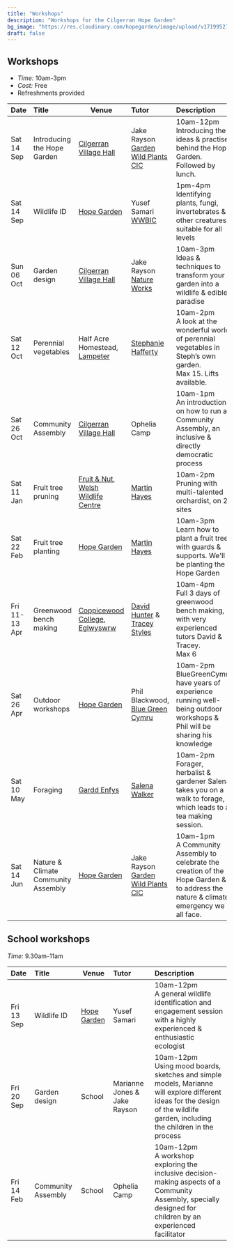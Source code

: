 ```yaml
---
title: "Workshops"
description: "Workshops for the Cilgerran Hope Garden"
bg_image: "https://res.cloudinary.com/hopegarden/image/upload/v1719952740/title-poppy.webp"
draft: false
---
```


## Workshops
- *Time:* 10am-3pm
- *Cost:* Free
- Refreshments provided 

| Date          | Title                               | Venue                                                                                                                        | Tutor                                                                                                                      | Description                                                                                                                            |
| :------------ | :---------------------------------- | ---------------------------------------------------------------------------------------------------------------------------- | :------------------------------------------------------------------------------------------------------------------------- | :------------------------------------------------------------------------------------------------------------------------------------- |
| Sat 14 Sep    | Introducing the Hope Garden         | [Cilgerran Village Hall](https://maps.app.goo.gl/kiVTeKj71JLrKijZ9)                                                          | Jake Rayson<br>[Garden Wild Plants CIC](https://www.gardenwild.org.uk/)                                                    | 10am-12pm<br>Introducing the ideas & practise behind the Hope Garden. Followed by lunch.                                               |
| Sat 14 Sep    | Wildlife ID                         | [Hope Garden](https://w3w.co/present.purifier.canyons)                                                                       | Yusef Samari<br>[WWBIC](https://www.wwbic.org.uk/)                                                                         | 1pm-4pm<br>Identifying plants, fungi, invertebrates & other creatures, suitable for all levels                                         |
| Sun 06 Oct    | Garden design                       | [Cilgerran Village Hall](https://maps.app.goo.gl/kiVTeKj71JLrKijZ9)                                                          | Jake Rayson<br>[Nature Works](https://www.natureworks.org.uk/)<br>                                                         | 10am-3pm<br>Ideas & techniques to transform your garden into a wildlife & edible paradise                                              |
| Sat 12 Oct    | Perennial vegetables                | Half Acre Homestead,<br>[Lampeter](https://maps.app.goo.gl/5sMUZGDuQWqw7mqH8)                                                | [Stephanie Hafferty](https://nodighome.com/)                                                                               | 10am-2pm<br>A look at the wonderful world of perennial vegetables in Steph’s own garden.<br>Max 15. Lifts available.                   |
| Sat 26 Oct    | Community Assembly                  | [Cilgerran Village Hall](https://maps.app.goo.gl/kiVTeKj71JLrKijZ9)                                                          | Ophelia Camp                                                                                                               | 10am-1pm<br>An introduction on how to run a Community Assembly, an inclusive & directly democratic process                             |
| Sat 11 Jan    | Fruit tree pruning                  | [Fruit & Nut](https://maps.app.goo.gl/oNPHUH5maE5GeDHQ6), [Welsh Wildlife Centre](https://maps.app.goo.gl/6yztrX7FB3Xw12JJ7) | [Martin Hayes](https://www.theapplemancan.uk/)                                                                             | 10am-2pm<br>Pruning with multi-talented orchardist, on 2 sites                                                                         |
| Sat 22 Feb    | Fruit tree planting                 | [Hope Garden](https://w3w.co/present.purifier.canyons)                                                                       | [Martin Hayes](https://www.theapplemancan.uk/)                                                                             | 10am-3pm<br>Learn how to plant a fruit tree, with guards & supports. We'll be planting the Hope Garden                                 |
| Fri 11-13 Apr | Greenwood bench making              | [Coppicewood College](https://coppicewoodcollege.co.uk/), [Eglwyswrw](https://what3words.com/KEENER.AFFIRMING.HANDBAGS)      | [David Hunter](https://thecoppiceplot.com/) & [Tracey Styles](https://www.facebook.com/people/Cornerwood/100063752254929/) | 10am-4pm<br>Full 3 days of greenwood bench making, with very experienced tutors David & Tracey.<br>Max 6                               |
| Sat 26 Apr    | Outdoor workshops                   | [Hope Garden](https://w3w.co/present.purifier.canyons)                                                                       | Phil Blackwood,<br>[Blue Green Cymru](https://www.bluegreencymru.com/)                                                     | 10am-2pm<br>BlueGreenCymru have years of experience running well-being outdoor workshops & Phil will be sharing his knowledge          |
| Sat 10 May    | Foraging                            | [Gardd Enfys](https://w3w.co/reduce.chess.playfully)                                                                         | [Salena Walker](https://www.salenawalker.earth/)                                                                           | 10am-2pm<br>Forager, herbalist & gardener Salena takes you on a walk to forage, which leads to a tea making session.                   |
| Sat 14 Jun    | Nature & Climate Community Assembly | [Hope Garden](https://w3w.co/present.purifier.canyons)                                                                       | Jake Rayson<br>[Garden Wild Plants CIC](https://www.gardenwild.org.uk/)                                                    | 10am-1pm<br>A Community Assembly to celebrate the creation of the Hope Garden & to address the nature & climate emergency we all face. |


## School workshops
*Time:* 9.30am-11am

| Date       | Title              | Venue       | Tutor          | Description |
| :--------- | :----------------- | ----------- | :------------- | :---------- |
| Fri 13 Sep | Wildlife ID        | [Hope Garden](https://w3w.co/present.purifier.canyons) | Yusef Samari   | 10am-12pm<br>A general wildlife identification and engagement session with a highly experienced & enthusiastic ecologist |
| Fri 20 Sep | Garden design      | School      | Marianne Jones & Jake Rayson | 10am-12pm<br>Using mood boards, sketches and simple models, Marianne will explore different ideas for the design of the wildlife garden, including the children in the process |
| Fri 14 Feb | Community Assembly | School      | Ophelia Camp   | 10am-12pm<br>A workshop exploring the inclusive decision-making aspects of a Community Assembly, specially designed for children by an experienced facilitator  |
